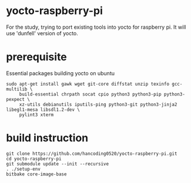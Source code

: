 yocto-raspberry-pi
========================

For the study, trying to port existing tools into yocto for raspberry pi. It will use 'dunfell' version of yocto.

prerequisite
========================

Essential packages building yocto on ubuntu
``` {.sh}
sudo apt-get install gawk wget git-core diffstat unzip texinfo gcc-multilib \
     build-essential chrpath socat cpio python3 python3-pip python3-pexpect \
     xz-utils debianutils iputils-ping python3-git python3-jinja2 libegl1-mesa libsdl1.2-dev \
     pylint3 xterm
```

build instruction
========================

``` {.sh}
git clone https://github.com/hancoding0520/yocto-raspberry-pi.git
cd yocto-raspberry-pi
git submodule update --init --recursive
. ./setup-env
bitbake core-image-base
```
